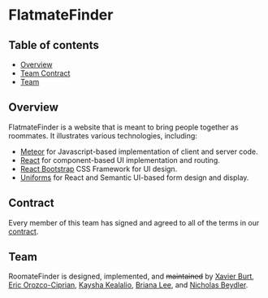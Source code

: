 # FlatmateFinder

## Table of contents

* [Overview](#overview)
* [Team Contract](#contract)
* [Team](#team)

## Overview

FlatmateFinder is a website that is meant to bring people together as roommates. It illustrates various technologies, including:

* [Meteor](https://www.meteor.com/) for Javascript-based implementation of client and server code.
* [React](https://reactjs.org/) for component-based UI implementation and routing.
* [React Bootstrap](https://react-bootstrap.github.io/) CSS Framework for UI design.
* [Uniforms](https://uniforms.tools/) for React and Semantic UI-based form design and display.

## Contract
Every member of this team has signed and agreed to all of the terms in our [contract](https://docs.google.com/document/d/15glZaHxvn-8OiJt8GSdNYwgJU4knJpIULpwFodKEaSY/edit?usp=sharing).

## Team

RoomateFinder is designed, implemented, and <s>maintained</s> by [Xavier Burt](https://xavierburt.github.io), 
[Eric Orozco-Ciprian](https://erickorozcociprian.github.io/), [Kaysha Kealalio](https://kayshakk.github.io/), 
[Briana Lee](http://bri111.github.io/), and [Nicholas Beydler](https://beydlern.github.io/).
